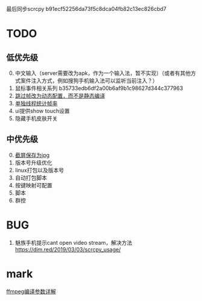 最后同步scrcpy b91ecf52256da73f5c8dca04fb82c13ec826cbd7

# TODO
## 低优先级
0. 中文输入（server需要改为apk，作为一个输入法，暂不实现）（或者有其他方式案件注入方式，例如搜狗手机输入法可以监听当前注入？）
1. 鼠标事件相关系列 b35733edb6df2a00b6af9b1c98627d344c377963
2. [跳过帧改为动态配置，而不是静态编译](https://github.com/Genymobile/scrcpy/commit/ebccb9f6cc111e8acfbe10d656cac5c1f1b744a0)
3. [单独线程统计帧率](https://github.com/Genymobile/scrcpy/commit/e2a272bf99ecf48fcb050177113f903b3fb323c4)
4. ui提供show touch设置
5. 隐藏手机皮肤开关

## 中优先级
0. [截屏保存为jpg](https://blog.csdn.net/m0_37684310/article/details/77950390)
1. 版本号升级优化
2. linux打包以及版本号
3. 自动打包脚本
4. 按键映射可配置
5. 脚本
6. 群控

# BUG
1. 魅族手机提示cant open video stream，解决方法 https://dim.red/2019/03/03/scrcpy_usage/

# mark
[ffmpeg编译参数详解](https://www.cnblogs.com/wainiwann/p/4204230.html)

